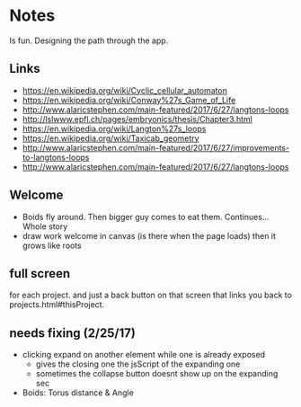 # Notes

Is fun. Designing the path through the app.



## Links

- https://en.wikipedia.org/wiki/Cyclic_cellular_automaton
- https://en.wikipedia.org/wiki/Conway%27s_Game_of_Life
- http://www.alaricstephen.com/main-featured/2017/6/27/langtons-loops
- http://lslwww.epfl.ch/pages/embryonics/thesis/Chapter3.html
- https://en.wikipedia.org/wiki/Langton%27s_loops
- https://en.wikipedia.org/wiki/Taxicab_geometry
- http://www.alaricstephen.com/main-featured/2017/6/27/improvements-to-langtons-loops
- http://www.alaricstephen.com/main-featured/2017/6/27/langtons-loops



## Welcome

- Boids fly around. Then bigger guy comes to eat them. Continues… Whole story
- draw work welcome in canvas (is there when the page loads) then it grows like roots 



## full screen

for each project. and just a back button on that screen that links you back to projects.html#thisProject.



## needs fixing (2/25/17)

- clicking expand on another element while one is already exposed
  - gives the closing one the jsScript of the expanding one
  - sometimes the collapse button doesnt show up on the expanding sec
- Boids: Torus distance & Angle